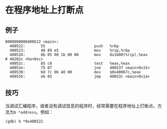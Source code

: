 # 在程序地址上打断点 

## 例子

	0000000000400522 <main>:
	  400522:       55                      push   %rbp
	  400523:       48 89 e5                mov    %rsp,%rbp
	  400526:       8b 05 00 1b 00 00       mov    0x1b00(%rip),%eax        # 40202c <he+0xc>
	  40052c:       85 c0                   test   %eax,%eax
	  40052e:       75 07                   jne    400537 <main+0x15>
	  400530:       b8 7c 06 40 00          mov    $0x40067c,%eax
	  400535:       eb 05                   jmp    40053c <main+0x1a>

## 技巧

当调试汇编程序，或者没有调试信息的程序时，经常需要在程序地址上打断点，方法为`b *address`。例如：

	(gdb) b *0x400522
